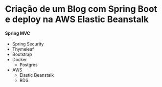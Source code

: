 # Criação de um Blog com Spring Boot e deploy na AWS Elastic Beanstalk

#### Spring MVC
- Spring Security
- Thymeleaf
- Bootstrap
- Docker
    - Postgres
- AWS
    - Elastic Beanstalk
    -  RDS
